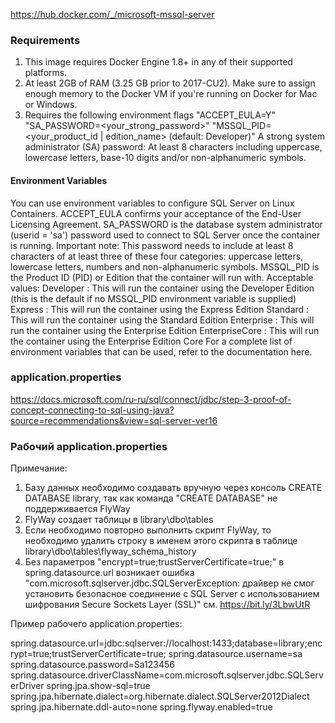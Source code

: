 https://hub.docker.com/_/microsoft-mssql-server

### Requirements
1. This image requires Docker Engine 1.8+ in any of their supported platforms.
2. At least 2GB of RAM (3.25 GB prior to 2017-CU2). Make sure to assign enough memory to the Docker VM if you're running on Docker for Mac or Windows.
3. Requires the following environment flags
"ACCEPT_EULA=Y"
"SA_PASSWORD=<your_strong_password>"
"MSSQL_PID=<your_product_id | edition_name> (default: Developer)"
A strong system administrator (SA) password: At least 8 characters including uppercase, lowercase letters, base-10 digits and/or non-alphanumeric symbols.

#### Environment Variables
You can use environment variables to configure SQL Server on Linux Containers.
ACCEPT_EULA confirms your acceptance of the End-User Licensing Agreement.
SA_PASSWORD is the database system administrator (userid = 'sa') password used to connect to SQL Server once the container is running. Important note: This password needs to include at least 8 characters of at least three of these four categories: uppercase letters, lowercase letters, numbers and non-alphanumeric symbols.
MSSQL_PID is the Product ID (PID) or Edition that the container will run with. Acceptable values:
Developer : This will run the container using the Developer Edition (this is the default if no MSSQL_PID environment variable is supplied)
Express : This will run the container using the Express Edition
Standard : This will run the container using the Standard Edition
Enterprise : This will run the container using the Enterprise Edition
EnterpriseCore : This will run the container using the Enterprise Edition Core
For a complete list of environment variables that can be used, refer to the documentation here.

### application.properties
https://docs.microsoft.com/ru-ru/sql/connect/jdbc/step-3-proof-of-concept-connecting-to-sql-using-java?source=recommendations&view=sql-server-ver16


### Рабочий application.properties

Примечание: 
1) Базу данных необходимо создавать вручную через консоль CREATE DATABASE library, так как команда "CREATE DATABASE" 
не поддерживается FlyWay 
2) FlyWay создает таблицы в library\dbo\tables 
3) Если необходимо повторно выполнить скрипт FlyWay, то необходимо удалить строку в именем этого скрипта 
в таблице library\dbo\tables\flyway_schema_history 
4) Без параметров "encrypt=true;trustServerCertificate=true;" в spring.datasource.url возникает 
ошибка "com.microsoft.sqlserver.jdbc.SQLServerException: драйвер не смог установить безопасное соединение с SQL Server 
с использованием шифрования Secure Sockets Layer (SSL)" см. https://bit.ly/3LbwUtR

Пример рабочего application.properties:

spring.datasource.url=jdbc:sqlserver://localhost:1433;database=library;encrypt=true;trustServerCertificate=true;
spring.datasource.username=sa
spring.datasource.password=Sa123456
spring.datasource.driverClassName=com.microsoft.sqlserver.jdbc.SQLServerDriver
spring.jpa.show-sql=true
spring.jpa.hibernate.dialect=org.hibernate.dialect.SQLServer2012Dialect
spring.jpa.hibernate.ddl-auto=none
spring.flyway.enabled=true